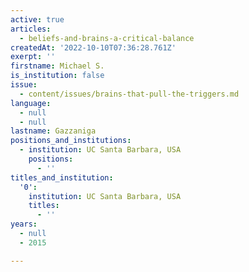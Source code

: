 ```yaml
---
active: true
articles:
  - beliefs-and-brains-a-critical-balance
createdAt: '2022-10-10T07:36:28.761Z'
exerpt: ''
firstname: Michael S.
is_institution: false
issue:
  - content/issues/brains-that-pull-the-triggers.md
language:
  - null
  - null
lastname: Gazzaniga
positions_and_institutions:
  - institution: UC Santa Barbara, USA
    positions:
      - ''
titles_and_institution:
  '0':
    institution: UC Santa Barbara, USA
    titles:
      - ''
years:
  - null
  - 2015

---
```

